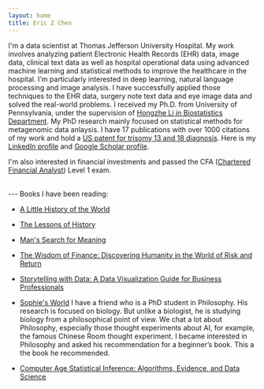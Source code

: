 ```yaml
---
layout: home
title: Eric Z Chen
---
```


I'm a data scientist at Thomas Jefferson University Hospital. My work involves analyzing patient Electronic Health Records (EHR) data, image data, clinical text data as well as hospital operational data using advanced machine learning and statistical methods to improve the healthcare in the hospital. I'm particularly interested in deep learning, natural language processing and image analysis. I have successfully applied those techniques to the EHR data, surgery note text data and eye image data and solved the real-world problems. I received my Ph.D. from University of Pennsylvania, under the supervision of [Hongzhe Li in Biostatistics Department](http://statgene.med.upenn.edu/). My PhD research mainly focused on statistical methods for metagenomic data anlaysis. I have 17 publications with over 1000 citations of my work and hold a [US patent for trisomy 13 and 18 diagnosis](http://www.google.com/patents/EP2825991A4?cl=en). Here is my [LinkedIn profile](https://www.linkedin.com/in/eric-zhang-chen-a31bab16) and [Google Scholar profile](https://scholar.google.com/citations?user=7mrZzpYAAAAJ&hl=en).


 I'm also interested in financial investments and passed the CFA ([Chartered Financial Analyst](https://www.cfainstitute.org/pages/index.aspx)) Level 1 exam.


<br>
---
Books I have been reading:


* [A Little History of the World](https://www.amazon.com/Little-History-World-Histories/dp/030014332X/ref=sr_1_1?s=books&ie=UTF8&qid=1513996880&sr=1-1&keywords=the+little+history+of+the+world)


* [The Lessons of History](https://www.amazon.com/gp/product/143914995X/ref=oh_aui_detailpage_o02_s00?ie=UTF8&psc=1)


* [Man's Search for Meaning](https://www.amazon.com/gp/product/080701429X/ref=oh_aui_detailpage_o09_s00?ie=UTF8&psc=1)


* [The Wisdom of Finance: Discovering Humanity in the World of Risk and Return](https://www.amazon.com/gp/product/054491113X/ref=oh_aui_detailpage_o07_s00?ie=UTF8&psc=1)

* [Storytelling with Data: A Data Visualization Guide for Business Professionals](https://www.amazon.com/Storytelling-Data-Visualization-Business-Professionals/dp/1119002257/ref=sr_1_1?ie=UTF8&qid=1513996696&sr=8-1&keywords=storytelling+with+data)


* [Sophie's World](https://www.amazon.com/Sophies-World-History-Philosophy-Classics/dp/0374530718)
I have a friend who is a PhD student in Philosophy. His research is focused on biology. But unlike a biologist, he is studying biology from a philosophical point of view. We chat a lot about Philosophy, especially those thought experiments about AI, for example, the famous Chinese Room thought experiment. I became interested in Philosophy and asked his recommendation for a beginner’s book. This a the book he recommended. 



* [Computer Age Statistical Inference: Algorithms, Evidence, and Data Science](https://www.amazon.com/Computer-Age-Statistical-Inference-Mathematical/dp/1107149894)

<!---
<img style="float:left" width="40%" height="40%" src="/image/Certificates/Big_Data_UC-CLT9CTCF.jpg">
<img  width="40%" height="40%" src="/image/Certificates/Big_Data_Hadoop_UC-OPLR5Z3I.jpg">
-->



